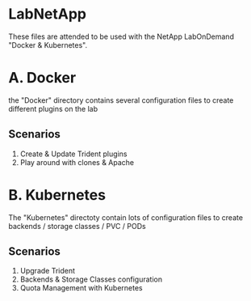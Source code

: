 # LabNetApp

These files are attended to be used with the NetApp LabOnDemand "Docker & Kubernetes".


# A. Docker

the "Docker" directory contains several configuration files to create different plugins on the lab

Scenarios
---------
1. Create & Update Trident plugins
2. Play around with clones & Apache


# B. Kubernetes

The "Kubernetes" directoty contain lots of configuration files to create backends / storage classes / PVC / PODs

Scenarios
---------
1. Upgrade Trident
2. Backends & Storage Classes configuration
3. Quota Management with Kubernetes
